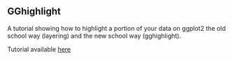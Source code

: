 ## GGhighlight

A tutorial showing how to highlight a portion of your data on ggplot2 the old school way (layering) and the new school way (gghighlight). 

Tutorial available [here](https://www.littlemissdata.com/blog/highlight)
